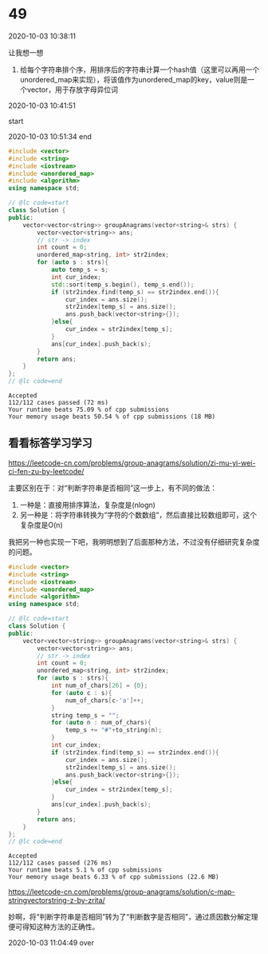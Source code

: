 # 49

2020-10-03 10:38:11

让我想一想

1. 给每个字符串排个序，用排序后的字符串计算一个hash值（这里可以再用一个unordered_map来实现），将该值作为unordered_map的key，value则是一个vector，用于存放字母异位词

2020-10-03 10:41:51

start

2020-10-03 10:51:34
end

```cpp
#include <vector>
#include <string>
#include <iostream>
#include <unordered_map>
#include <algorithm>
using namespace std;

// @lc code=start
class Solution {
public:
    vector<vector<string>> groupAnagrams(vector<string>& strs) {
        vector<vector<string>> ans;
        // str -> index
        int count = 0;
        unordered_map<string, int> str2index;
        for (auto s : strs){
            auto temp_s = s;
            int cur_index;
            std::sort(temp_s.begin(), temp_s.end());
            if (str2index.find(temp_s) == str2index.end()){
                cur_index = ans.size();
                str2index[temp_s] = ans.size();
                ans.push_back(vector<string>{});
            }else{
                cur_index = str2index[temp_s];
            }
            ans[cur_index].push_back(s);
        }
        return ans;
    }
};
// @lc code=end


```

```
Accepted
112/112 cases passed (72 ms)
Your runtime beats 75.09 % of cpp submissions
Your memory usage beats 50.54 % of cpp submissions (18 MB)
```

## 看看标答学习学习

https://leetcode-cn.com/problems/group-anagrams/solution/zi-mu-yi-wei-ci-fen-zu-by-leetcode/

主要区别在于：对“判断字符串是否相同”这一步上，有不同的做法：
1. 一种是：直接用排序算法，复杂度是(nlogn)
2. 另一种是：将字符串转换为“字符的个数数组”，然后直接比较数组即可，这个复杂度是O(n)

我把另一种也实现一下吧，我明明想到了后面那种方法，不过没有仔细研究复杂度的问题。

```cpp
#include <vector>
#include <string>
#include <iostream>
#include <unordered_map>
#include <algorithm>
using namespace std;

// @lc code=start
class Solution {
public:
    vector<vector<string>> groupAnagrams(vector<string>& strs) {
        vector<vector<string>> ans;
        // str -> index
        int count = 0;
        unordered_map<string, int> str2index;
        for (auto s : strs){
            int num_of_chars[26] = {0};
            for (auto c : s){
                num_of_chars[c-'a']++;
            }
            string temp_s = "";
            for (auto n : num_of_chars){
                temp_s += "#"+to_string(n);
            }
            int cur_index;
            if (str2index.find(temp_s) == str2index.end()){
                cur_index = ans.size();
                str2index[temp_s] = ans.size();
                ans.push_back(vector<string>{});
            }else{
                cur_index = str2index[temp_s];
            }
            ans[cur_index].push_back(s);
        }
        return ans;
    }
};
// @lc code=end

```

```
Accepted
112/112 cases passed (276 ms)
Your runtime beats 5.1 % of cpp submissions
Your memory usage beats 6.33 % of cpp submissions (22.6 MB)
```

https://leetcode-cn.com/problems/group-anagrams/solution/c-map-stringvectorstring-z-by-zrita/

妙啊，将“判断字符串是否相同”转为了“判断数字是否相同”，通过质因数分解定理便可得知这种方法的正确性。

2020-10-03 11:04:49
over
